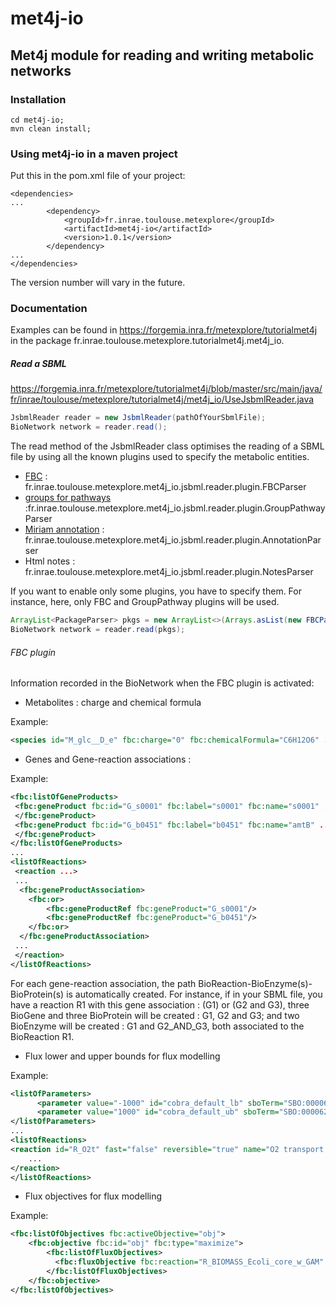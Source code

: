 # met4j-io

## Met4j module for reading and writing metabolic networks

### Installation

``` 
cd met4j-io;
mvn clean install;
```

### Using met4j-io in a maven project

Put this in the pom.xml file of your project:
```
<dependencies>
...
		<dependency>
			<groupId>fr.inrae.toulouse.metexplore</groupId>
			<artifactId>met4j-io</artifactId>
			<version>1.0.1</version>
		</dependency>
...
</dependencies>
```

The version number will vary in the future.


### Documentation

Examples can be found in
https://forgemia.inra.fr/metexplore/tutorialmet4j
in the package fr.inrae.toulouse.metexplore.tutorialmet4j.met4j_io.

##### Read a SBML

https://forgemia.inra.fr/metexplore/tutorialmet4j/blob/master/src/main/java/fr/inrae/toulouse/metexplore/tutorialmet4j/met4j_io/UseJsbmlReader.java

```java
JsbmlReader reader = new JsbmlReader(pathOfYourSbmlFile);
BioNetwork network = reader.read();
```

The read method of the JsbmlReader class optimises the reading of a SBML file
by using all the known plugins used to specify the metabolic entities.

- [FBC](https://sbml.org/documents/specifications/level-3/version-1/fbc/) : fr.inrae.toulouse.metexplore.met4j_io.jsbml.reader.plugin.FBCParser
- [groups for pathways](https://sbml.org/documents/specifications/level-3/version-1/groups/) :fr.inrae.toulouse.metexplore.met4j_io.jsbml.reader.plugin.GroupPathwayParser
- [Miriam annotation](https://co.mbine.org/standards/miriam) : fr.inrae.toulouse.metexplore.met4j_io.jsbml.reader.plugin.AnnotationParser
- Html notes : fr.inrae.toulouse.metexplore.met4j_io.jsbml.reader.plugin.NotesParser

If you want to enable only some plugins, you have to specify them. 
For instance, here, only FBC and GroupPathway plugins will be used.

```java
ArrayList<PackageParser> pkgs = new ArrayList<>(Arrays.asList(new FBCParser(), new GroupPathwayParser()));
BioNetwork network = reader.read(pkgs);
```


###### FBC plugin

Information recorded in the BioNetwork when the FBC plugin is activated:

- Metabolites : charge and chemical formula


Example:
```xml
<species id="M_glc__D_e" fbc:charge="0" fbc:chemicalFormula="C6H12O6" ... >
```

- Genes and Gene-reaction associations : 

Example:

```xml
<fbc:listOfGeneProducts>
 <fbc:geneProduct fbc:id="G_s0001" fbc:label="s0001" fbc:name="s0001" ...>
 </fbc:geneProduct>
 <fbc:geneProduct fbc:id="G_b0451" fbc:label="b0451" fbc:name="amtB" ...>
 </fbc:geneProduct>
</fbc:listOfGeneProducts>
...
<listOfReactions>
 <reaction ...>
 ...
  <fbc:geneProductAssociation>
    <fbc:or>
        <fbc:geneProductRef fbc:geneProduct="G_s0001"/>
        <fbc:geneProductRef fbc:geneProduct="G_b0451"/>
    </fbc:or>
  </fbc:geneProductAssociation>
 ...
 </reaction>
</listOfReactions>
```

For each gene-reaction association, the path BioReaction-BioEnzyme(s)-BioProtein(s) is 
automatically created.
For instance, if in your SBML file, you have a reaction R1 with this gene association : (G1) or (G2 and G3), three BioGene 
and three BioProtein will be created : G1, G2 and G3; and two BioEnzyme will be created : G1 
and G2_AND_G3, both associated to the BioReaction R1.

- Flux lower and upper bounds for flux modelling

Example:

```xml
<listOfParameters>
      <parameter value="-1000" id="cobra_default_lb" sboTerm="SBO:0000626" constant="true" units="mmol_per_gDW_per_hr"/>
      <parameter value="1000" id="cobra_default_ub" sboTerm="SBO:0000626" constant="true" units="mmol_per_gDW_per_hr"/>
</listOfParameters>
...
<listOfReactions>
<reaction id="R_O2t" fast="false" reversible="true" name="O2 transport  diffusion" fbc:upperFluxBound="cobra_default_ub" fbc:lowerFluxBound="cobra_default_lb">
    ...
</reaction>
</listOfReactions>
```

- Flux objectives for flux modelling

Example:

```xml
<fbc:listOfObjectives fbc:activeObjective="obj">
    <fbc:objective fbc:id="obj" fbc:type="maximize">
        <fbc:listOfFluxObjectives>
          <fbc:fluxObjective fbc:reaction="R_BIOMASS_Ecoli_core_w_GAM" fbc:coefficient="1"/>
        </fbc:listOfFluxObjectives>
    </fbc:objective>
</fbc:listOfObjectives>
```

